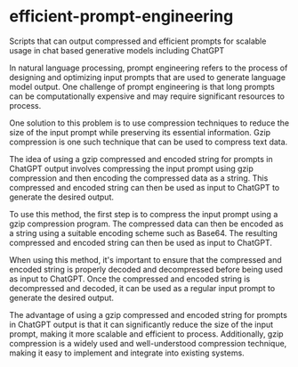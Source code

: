 # efficient-prompt-engineering
Scripts that can output compressed and efficient prompts for scalable usage in chat based generative models including ChatGPT

In natural language processing, prompt engineering refers to the process of designing and optimizing input prompts that are used to generate language model output. One challenge of prompt engineering is that long prompts can be computationally expensive and may require significant resources to process.

One solution to this problem is to use compression techniques to reduce the size of the input prompt while preserving its essential information. Gzip compression is one such technique that can be used to compress text data.

The idea of using a gzip compressed and encoded string for prompts in ChatGPT output involves compressing the input prompt using gzip compression and then encoding the compressed data as a string. This compressed and encoded string can then be used as input to ChatGPT to generate the desired output.

To use this method, the first step is to compress the input prompt using a gzip compression program. The compressed data can then be encoded as a string using a suitable encoding scheme such as Base64. The resulting compressed and encoded string can then be used as input to ChatGPT.

When using this method, it's important to ensure that the compressed and encoded string is properly decoded and decompressed before being used as input to ChatGPT. Once the compressed and encoded string is decompressed and decoded, it can be used as a regular input prompt to generate the desired output.

The advantage of using a gzip compressed and encoded string for prompts in ChatGPT output is that it can significantly reduce the size of the input prompt, making it more scalable and efficient to process. Additionally, gzip compression is a widely used and well-understood compression technique, making it easy to implement and integrate into existing systems.
